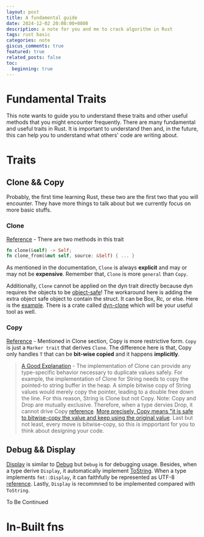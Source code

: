 ```yaml
---
layout: post
title: A fundamental guide
date: 2024-12-02 20:08:00+0800
description: a note for you and me to crack algorithm in Rust
tags: rust basic
categories: note
giscus_comments: true
featured: true
related_posts: false
toc:
  beginning: true
---
```


# Fundamental Traits

This note wants to guide you to understand these traits and other useful methods that you might encounter frequently.
There are many fundamental and useful traits in Rust. It is important to understand then and, in the future, this can help you to understand what others' code are writing about.

# Traits

## Clone && Copy

Probably, the first time learning Rust, these two are the first two that you will encounter. They have more things to talk about but we currently focus on more basic stuffs.

### Clone

[Reference](https://doc.rust-lang.org/std/clone/trait.Clone.html) - There are two methods in this trait

```rust
fn clone(&self) -> Self;
fn clone_from(&mut self, source: &Self) { ... }
```

As mentioned in the documentation, `Clone` is always **explicit** and may or may not be **expensive**. Remember that, `Clone` is more `general` than `Copy`.

Additionally, `Clone` cannot be applied on the dyn trait directly because dyn requires the objects to be [object-safe](https://doc.rust-lang.org/std/keyword.dyn.html#fnref1)! The workaround here is adding the extra object safe object to contain the struct. It can be Box, Rc, or else. Here is the [example](https://stackoverflow.com/a/30353928). There is a crate called [dyn-clone](https://github.com/dtolnay/dyn-clone) which will be your useful tool as well.

### Copy

[Reference](https://doc.rust-lang.org/std/marker/trait.Copy.html) - Mentioned in Clone section, Copy is more restrictive form. `Copy` is just a `Marker trait` that derives `Clone`. The difference here is that, Copy only handles `T` that can be **bit-wise copied** and it happens **implicitly**.

> [A Good Explanation](https://doc.rust-lang.org/std/marker/trait.Copy.html#whats-the-difference-between-copy-and-clone) - The implementation of Clone can provide any type-specific behavior necessary to duplicate values safely. For example, the implementation of Clone for String needs to copy the pointed-to string buffer in the heap. A simple bitwise copy of String values would merely copy the pointer, leading to a double free down the line. For this reason, String is Clone but not Copy.
> Note: Copy and Drop are mutually exclusive. Therefore, when a type dervies Drop, it cannot drive Copy [reference](https://doc.rust-lang.org/book/ch04-01-what-is-ownership.html#stack-only-data-copy). [More precisely, Copy means "it is safe to bitwise-copy the value and keep using the original value](https://stackoverflow.com/a/66770829). Last but not least, every move is bitwise-copy, so this is impportant for you to think about designing your code.

## Debug && Display

[Display](https://doc.rust-lang.org/std/fmt/trait.Display.html) is similar to [Debug](https://doc.rust-lang.org/std/fmt/trait.Debug.html) but `Debug` is for debugging usage. Besides, when a type derive `Display`, it automatically implement [ToString](https://doc.rust-lang.org/std/string/trait.ToString.html). When a type implements `fmt::Display`, it can faithfully be represented as UTF-8 [reference](https://doc.rust-lang.org/std/fmt/index.html#fmtdisplay-vs-fmtdebug).
Lastly, `Display` is recommned to be implemented compared with `ToString`.

To Be Continued

# In-Built fns
